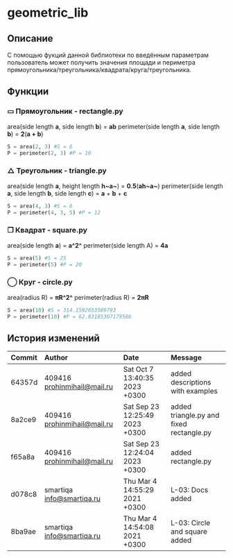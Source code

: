 # geometric_lib

## Описание

С помощью фукций данной библиотеки по введённым параметрам пользователь может получить значения площади и периметра прямоугольника/треугольника/квадрата/круга/треугольника.

## Функции

### ▭ Прямоугольник - rectangle.ру

area(side length **a**, side length **b**) = **ab**
perimeter(side length **a**, side length **b**) = **2**(**a + b**)

~~~python
S = area(2, 3) #S = 6
P = perimeter(2, 3) #P = 10
~~~

### △ Треугольник - triangle.ру

area(side length **a**, height length **h~a~**) = **0.5**(**ah~a~**)
perimeter(side length **a**, side length **b**, side length **c**) = **a** + **b** + **c**

~~~python
S = area(4, 3) #S = 6
P = perimeter(4, 3, 5) #P = 12
~~~

### ❒ Квадрат - square.ру

area(side length **a**) = **a^2^**
perimeter(side length A) = **4a**

~~~python
S = area(5) #S = 25
P = perimeter(5) #P = 20
~~~

### ◯ Круг - circle.ру

area(radius R) = **πR^2^**
perimeter(radius R) = **2πR**

~~~python
S = area(10) #S = 314.1592653589793
P = perimeter(10) #P = 62.83185307179586
~~~

## История изменений

|Commit |Author |Date |Message |
|:------|:------|:----|:-------|
|64357d|409416 <prohinmihail@mail.ru>|Sat Oct 7 13:40:35 2023 +0300|added descriptions with examples|
|8a2ce9|409416 <prohinmihail@mail.ru>|Sat Sep 23 12:25:49 2023 +0300|added triangle.py and fixed rectangle.py|
|f65a8a|409416 <prohinmihail@mail.ru>|Sat Sep 23 12:24:04 2023 +0300|added rectangle.py|
|d078c8|smartiqa <info@smartiqa.ru>|Thu Mar 4 14:55:29 2021 +0300|L-03: Docs added|
|8ba9ae|smartiqa <info@smartiqa.ru>|Thu Mar 4 14:54:08 2021 +0300|L-03: Circle and square added
